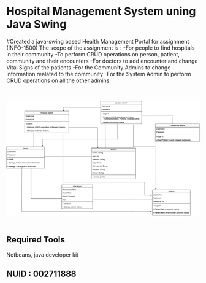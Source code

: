 # Hospital Management System uning Java Swing

#Created a java-swing based Health Management Portal for assignment (INFO-1500)
The scope of the assignment is :
-For people to find hospitals in their community
-To perform CRUD operations on person, patient, community and their encounters
-For doctors to add encounter and change Vital Signs of the patients
-For the Community Admins to change information realated to the community
-For the System Admin to perform CRUD operations on all the other admins

<br>

<img src="demo.jpg" width="600" height="300"/><br><br>



## Required Tools

Netbeans, java developer kit



## NUID : 002711888
